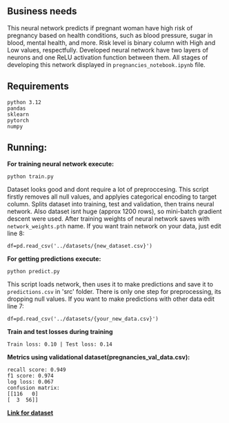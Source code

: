 ## Business needs
This neural network predicts if pregnant woman have high risk of pregnancy based on health conditions, such as blood pressure, sugar in blood, mental health, and more. Risk level is binary column with High and Low values, respectfully. Developed neural network have two layers of neurons and one ReLU activation function between them. All stages of developing this network displayed in `pregnancies_notebook.ipynb` file.

## Requirements

    python 3.12
    pandas
    sklearn
    pytorch
    numpy

## Running: 

**For training neural network execute:**

    python train.py

Dataset looks good and dont require a lot of preproccesing. This script firstly removes all null values, and applyies categorical encoding to target column. Splits dataset into training, test and validation, then trains neural network. Also dataset isnt huge (approx 1200 rows), so mini-batch gradient descent were used. After training weights of neural network saves with `network_weights.pth` name. If you want train network on your data, just edit line 8:

    df=pd.read_csv('../datasets/{new_dataset.csv}')

**For getting predictions execute:**

    python predict.py

This script loads network, then uses it to make predictions and save it to `predictions.csv` in 'src' folder. There is only one step for preprocessing, its dropping null values. If you want to make predictions with other data edit line 7: 

    df=pd.read_csv('../datasets/{your_new_data.csv}')

**Train and test losses during training**

    Train loss: 0.10 | Test loss: 0.14

**Metrics using validational dataset(pregnancies_val_data.csv):**

    recall score: 0.949
    f1 score: 0.974
    log loss: 0.067
    confusion matrix: 
    [[116   0]
    [  3  56]]


[**Link for dataset**](https://www.kaggle.com/datasets/vmohammedraiyyan/maternal-health-and-high-risk-pregnancy-dataset)
